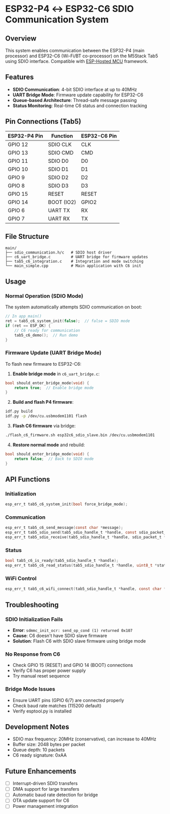 # ESP32-P4 ↔ ESP32-C6 SDIO Communication System

## Overview
This system enables communication between the ESP32-P4 (main processor) and ESP32-C6 (Wi-Fi/BT co-processor) on the M5Stack Tab5 using SDIO interface. Compatible with [ESP-Hosted MCU](https://github.com/espressif/esp-hosted-mcu) framework.

## Features
- **SDIO Communication**: 4-bit SDIO interface at up to 40MHz
- **UART Bridge Mode**: Firmware update capability for ESP32-C6
- **Queue-based Architecture**: Thread-safe message passing
- **Status Monitoring**: Real-time C6 status and connection tracking

## Pin Connections (Tab5)
| ESP32-P4 Pin | Function | ESP32-C6 Pin |
|--------------|----------|--------------|
| GPIO 12 | SDIO CLK | CLK |
| GPIO 13 | SDIO CMD | CMD |
| GPIO 11 | SDIO D0 | D0 |
| GPIO 10 | SDIO D1 | D1 |
| GPIO 9 | SDIO D2 | D2 |
| GPIO 8 | SDIO D3 | D3 |
| GPIO 15 | RESET | RESET |
| GPIO 14 | BOOT (IO2) | GPIO2 |
| GPIO 6 | UART TX | RX |
| GPIO 7 | UART RX | TX |

## File Structure
```
main/
├── sdio_communication.h/c   # SDIO host driver
├── c6_uart_bridge.c         # UART bridge for firmware updates  
├── tab5_c6_integration.c    # Integration and mode switching
└── main_simple.cpp          # Main application with C6 init
```

## Usage

### Normal Operation (SDIO Mode)
The system automatically attempts SDIO communication on boot:
```c
// In app_main()
ret = tab5_c6_system_init(false);  // false = SDIO mode
if (ret == ESP_OK) {
    // C6 ready for communication
    tab5_c6_demo();  // Run demo
}
```

### Firmware Update (UART Bridge Mode)
To flash new firmware to ESP32-C6:

1. **Enable bridge mode** in `c6_uart_bridge.c`:
```c
bool should_enter_bridge_mode(void) {
    return true;  // Enable bridge mode
}
```

2. **Build and flash P4 firmware**:
```bash
idf.py build
idf.py -p /dev/cu.usbmodem1101 flash
```

3. **Flash C6 firmware** via bridge:
```bash
./flash_c6_firmware.sh esp32c6_sdio_slave.bin /dev/cu.usbmodem1101
```

4. **Restore normal mode** and rebuild:
```c
bool should_enter_bridge_mode(void) {
    return false;  // Back to SDIO mode
}
```

## API Functions

### Initialization
```c
esp_err_t tab5_c6_system_init(bool force_bridge_mode);
```

### Communication
```c
esp_err_t tab5_c6_send_message(const char *message);
esp_err_t tab5_sdio_send(tab5_sdio_handle_t *handle, const sdio_packet_t *packet);
esp_err_t tab5_sdio_receive(tab5_sdio_handle_t *handle, sdio_packet_t *packet, uint32_t timeout_ms);
```

### Status
```c
bool tab5_c6_is_ready(tab5_sdio_handle_t *handle);
esp_err_t tab5_c6_read_status(tab5_sdio_handle_t *handle, uint8_t *status);
```

### WiFi Control
```c
esp_err_t tab5_c6_wifi_connect(tab5_sdio_handle_t *handle, const char *ssid, const char *password);
```

## Troubleshooting

### SDIO Initialization Fails
- **Error**: `sdmmc_init_ocr: send_op_cond (1) returned 0x107`
- **Cause**: C6 doesn't have SDIO slave firmware
- **Solution**: Flash C6 with SDIO slave firmware using bridge mode

### No Response from C6
- Check GPIO 15 (RESET) and GPIO 14 (BOOT) connections
- Verify C6 has proper power supply
- Try manual reset sequence

### Bridge Mode Issues
- Ensure UART pins (GPIO 6/7) are connected properly
- Check baud rate matches (115200 default)
- Verify esptool.py is installed

## Development Notes
- SDIO max frequency: 20MHz (conservative), can increase to 40MHz
- Buffer size: 2048 bytes per packet
- Queue depth: 10 packets
- C6 ready signature: 0xAA

## Future Enhancements
- [ ] Interrupt-driven SDIO transfers
- [ ] DMA support for large transfers
- [ ] Automatic baud rate detection for bridge
- [ ] OTA update support for C6
- [ ] Power management integration